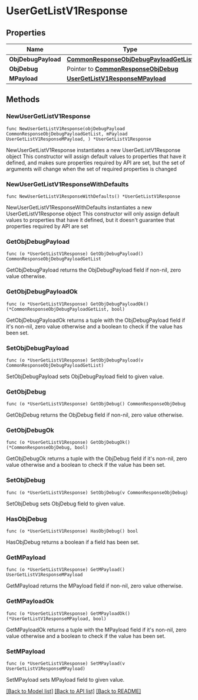 # UserGetListV1Response

## Properties

Name | Type | Description | Notes
------------ | ------------- | ------------- | -------------
**ObjDebugPayload** | [**CommonResponseObjDebugPayloadGetList**](CommonResponseObjDebugPayloadGetList.md) |  | 
**ObjDebug** | Pointer to [**CommonResponseObjDebug**](CommonResponseObjDebug.md) |  | [optional] 
**MPayload** | [**UserGetListV1ResponseMPayload**](UserGetListV1ResponseMPayload.md) |  | 

## Methods

### NewUserGetListV1Response

`func NewUserGetListV1Response(objDebugPayload CommonResponseObjDebugPayloadGetList, mPayload UserGetListV1ResponseMPayload, ) *UserGetListV1Response`

NewUserGetListV1Response instantiates a new UserGetListV1Response object
This constructor will assign default values to properties that have it defined,
and makes sure properties required by API are set, but the set of arguments
will change when the set of required properties is changed

### NewUserGetListV1ResponseWithDefaults

`func NewUserGetListV1ResponseWithDefaults() *UserGetListV1Response`

NewUserGetListV1ResponseWithDefaults instantiates a new UserGetListV1Response object
This constructor will only assign default values to properties that have it defined,
but it doesn't guarantee that properties required by API are set

### GetObjDebugPayload

`func (o *UserGetListV1Response) GetObjDebugPayload() CommonResponseObjDebugPayloadGetList`

GetObjDebugPayload returns the ObjDebugPayload field if non-nil, zero value otherwise.

### GetObjDebugPayloadOk

`func (o *UserGetListV1Response) GetObjDebugPayloadOk() (*CommonResponseObjDebugPayloadGetList, bool)`

GetObjDebugPayloadOk returns a tuple with the ObjDebugPayload field if it's non-nil, zero value otherwise
and a boolean to check if the value has been set.

### SetObjDebugPayload

`func (o *UserGetListV1Response) SetObjDebugPayload(v CommonResponseObjDebugPayloadGetList)`

SetObjDebugPayload sets ObjDebugPayload field to given value.


### GetObjDebug

`func (o *UserGetListV1Response) GetObjDebug() CommonResponseObjDebug`

GetObjDebug returns the ObjDebug field if non-nil, zero value otherwise.

### GetObjDebugOk

`func (o *UserGetListV1Response) GetObjDebugOk() (*CommonResponseObjDebug, bool)`

GetObjDebugOk returns a tuple with the ObjDebug field if it's non-nil, zero value otherwise
and a boolean to check if the value has been set.

### SetObjDebug

`func (o *UserGetListV1Response) SetObjDebug(v CommonResponseObjDebug)`

SetObjDebug sets ObjDebug field to given value.

### HasObjDebug

`func (o *UserGetListV1Response) HasObjDebug() bool`

HasObjDebug returns a boolean if a field has been set.

### GetMPayload

`func (o *UserGetListV1Response) GetMPayload() UserGetListV1ResponseMPayload`

GetMPayload returns the MPayload field if non-nil, zero value otherwise.

### GetMPayloadOk

`func (o *UserGetListV1Response) GetMPayloadOk() (*UserGetListV1ResponseMPayload, bool)`

GetMPayloadOk returns a tuple with the MPayload field if it's non-nil, zero value otherwise
and a boolean to check if the value has been set.

### SetMPayload

`func (o *UserGetListV1Response) SetMPayload(v UserGetListV1ResponseMPayload)`

SetMPayload sets MPayload field to given value.



[[Back to Model list]](../README.md#documentation-for-models) [[Back to API list]](../README.md#documentation-for-api-endpoints) [[Back to README]](../README.md)


